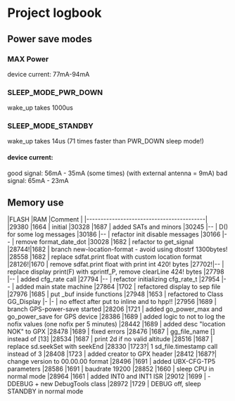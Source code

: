 # Project logbook

## Power save modes
### MAX Power
device current: 77mA-94mA

### SLEEP_MODE_PWR_DOWN
wake_up takes 1000us

### SLEEP_MODE_STANDBY
wake_up takes 14us (71 times faster than PWR_DOWN sleep mode!)

#### device current:
  good signal: 56mA - 35mA (some times) (with external antenna = 9mA)
  bad signal:  65mA - 23mA

## Memory use

|FLASH |RAM  |Comment                      |
|------------------------------------------|
|29380 |1664 | initial
|30328 |1687 | added SATs and minors
|30245 |--   | D() for some log messages
|30186 |--   | refactor init disable messages
|30166 |--   | remove format_date_dot
|30028 |1682 | refactor to get_signal
|28744!|1682 | branch new-location-format - avoid using dtostrf 1300bytes!
|28558 |1682 | replace sdfat.print float with custom location format
|28126!|1670 | remove sdfat.print float with print int 420! bytes
|27702!|--   | replace display print(F) with sprintf_P, remove clearLine 424! bytes
|27798 |--   | added cfg_rate call
|27794 |--   | refactor initializing cfg_rate_t
|27954 |--   | added main state machine
|27864 |1702 | refactored display to sep file
|27976 |1685 | put _buf inside functions
|27948 |1653 | refactored to Class GG_Display
|-     |-    | no effect after put to inline and to hpp!!
|27956 |1689 | branch GPS-power-save started
|28206 |1721 | added go_power_max and go_power_save for GPS device
|28386 |1689 | added logic to not to log the nofix values (one nofix per 5 minutes)
|28442 |1689 | added desc "location NOK" to GPX
|28478 |1689 | fixed errors
|28476 |1687 | gg_file_name [] instead of [13]
|28534 |1687 | print 2d if no valid altitude
|28516 |1687 | replace sd.seekSet with seekEnd
|28330 |1723?| 1 sd_file.timestamp call instead of 3
|28408 |1723 | added creator to GPX header
|28412 |1687?| change version to 00.00.00 format
|28496 |1691 | added UBX-CFG-TP5 parameters
|28586 |1691 | baudrate 19200
|28852 |1660 | sleep CPU in normal mode
|28964 |1661 | added INT0 and INT1 ISR
|29012 |1699 | -DDEBUG + new DebugTools class
|28972 |1729 | DEBUG off, sleep STANDBY in normal mode
